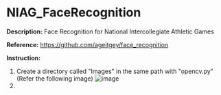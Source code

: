 # NIAG_FaceRecognition

**Description:** Face Recognition for National Intercollegiate Athletic Games

**Reference:** https://github.com/ageitgey/face_recognition

**Instruction:** 
1. Create a directory called "Images" in the same path with "opencv.py" (Refer the following image)
![image](https://github.com/KBLin1996/NIAG_FaceRecognition/blob/master/Reference.png)
2. 
